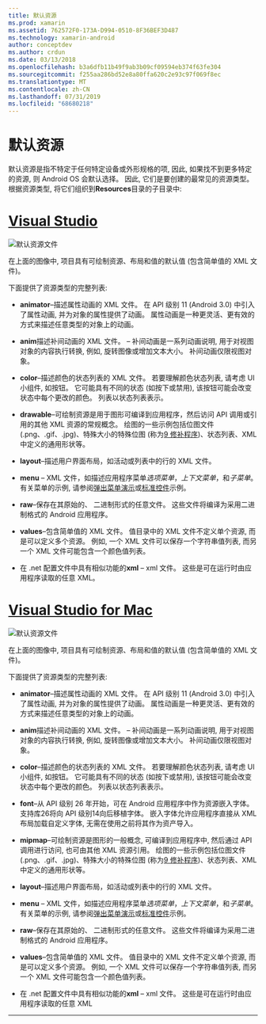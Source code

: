 ```yaml
---
title: 默认资源
ms.prod: xamarin
ms.assetid: 762572F0-173A-D994-0510-8F36BEF3D487
ms.technology: xamarin-android
author: conceptdev
ms.author: crdun
ms.date: 03/13/2018
ms.openlocfilehash: b3a6dfb11b49f9ab3b09cf09594eb374f63fe304
ms.sourcegitcommit: f255aa286bd52e8a80ffa620c2e93c97f069f8ec
ms.translationtype: MT
ms.contentlocale: zh-CN
ms.lasthandoff: 07/31/2019
ms.locfileid: "68680218"
---
```

# <a name="default-resources"></a>默认资源

默认资源是指不特定于任何特定设备或外形规格的项, 因此, 如果找不到更多特定的资源, 则 Android OS 会默认选择。 因此, 它们是要创建的最常见的资源类型。 根据资源类型, 将它们组织到**Resources**目录的子目录中:

# <a name="visual-studiotabwindows"></a>[Visual Studio](#tab/windows)

![默认资源文件](default-resources-images/01-resource-files-vs.png)

在上面的图像中, 项目具有可绘制资源、布局和值的默认值 (包含简单值的 XML 文件)。

下面提供了资源类型的完整列表:

-  **animator**&ndash;描述属性动画的 XML 文件。
   在 API 级别 11 (Android 3.0) 中引入了属性动画, 并为对象的属性提供了动画。 属性动画是一种更灵活、更有效的方式来描述任意类型的对象上的动画。

-  **anim**描述补间动画的 XML 文件。 &ndash; 补间动画是一系列动画说明, 用于对视图对象的内容执行转换, 例如, 旋转图像或增加文本大小。 补间动画仅限视图对象。

-  **color**&ndash;描述颜色的状态列表的 XML 文件。 若要理解颜色状态列表, 请考虑 UI 小组件, 如按钮。
   它可能具有不同的状态 (如按下或禁用), 该按钮可能会改变状态中每个更改的颜色。 列表以状态列表表示。

-  **drawable**&ndash;可绘制资源是用于图形可编译到应用程序，然后访问 API 调用或引用的其他 XML 资源的常规概念。
   绘图的一些示例包括位图文件 (.png、.gif、.jpg)、特殊大小的特殊位图 (称为[9 修补程序](https://developer.android.com/guide/topics/graphics/2d-graphics.html#nine-patch))、状态列表、XML 中定义的通用形状等。
 
-  **layout**&ndash;描述用户界面布局，如活动或列表中的行的 XML 文件。

-  **menu** &ndash; XML 文件，如描述应用程序菜单*选项菜单*，*上下文菜单*，和*子菜单*。 有关菜单的示例, 请参阅[弹出菜单演示](https://docs.microsoft.com/samples/xamarin/monodroid-samples/popupmenudemo)或[标准控件](https://docs.microsoft.com/samples/xamarin/mobile-samples/standardcontrols/)示例。

-  **raw**&ndash;保存在其原始的、 二进制形式的任意文件。 这些文件将编译为采用二进制格式的 Android 应用程序。

-  **values**&ndash;包含简单值的 XML 文件。 值目录中的 XML 文件不定义单个资源, 而是可以定义多个资源。 例如, 一个 XML 文件可以保存一个字符串值列表, 而另一个 XML 文件可能包含一个颜色值列表。

-  在 .net 配置文件中具有相似功能的**xml** &ndash; xml 文件。 这些是可在运行时由应用程序读取的任意 XML。


# <a name="visual-studio-for-mactabmacos"></a>[Visual Studio for Mac](#tab/macos)

![默认资源文件](default-resources-images/01-resource-files-xs.png)

在上面的图像中, 项目具有可绘制资源、布局和值的默认值 (包含简单值的 XML 文件)。

下面提供了资源类型的完整列表:

-  **animator**&ndash;描述属性动画的 XML 文件。
   在 API 级别 11 (Android 3.0) 中引入了属性动画, 并为对象的属性提供了动画。 属性动画是一种更灵活、更有效的方式来描述任意类型的对象上的动画。

-  **anim**描述补间动画的 XML 文件。 &ndash; 补间动画是一系列动画说明, 用于对视图对象的内容执行转换, 例如, 旋转图像或增加文本大小。 补间动画仅限视图对象。

-  **color**&ndash;描述颜色的状态列表的 XML 文件。 若要理解颜色状态列表, 请考虑 UI 小组件, 如按钮。
   它可能具有不同的状态 (如按下或禁用), 该按钮可能会改变状态中每个更改的颜色。 列表以状态列表表示。

-  **font**&ndash;从 API 级别 26 年开始，可在 Android 应用程序中作为资源嵌入字体。 支持库26将向 API 级别14向后移植字体。 嵌入字体允许应用程序直接从 XML 布局加载自定义字体, 无需在使用之前将其作为资产导入。

-  **mipmap**&ndash;可绘制资源是图形的一般概念, 可编译到应用程序中, 然后通过 API 调用进行访问, 也可由其他 XML 资源引用。
   绘图的一些示例包括位图文件 (.png、.gif、.jpg)、特殊大小的特殊位图 (称为[9 修补程序](https://developer.android.com/guide/topics/graphics/2d-graphics.html#nine-patch))、状态列表、XML 中定义的通用形状等。

-  **layout**&ndash;描述用户界面布局，如活动或列表中的行的 XML 文件。

-  **menu** &ndash; XML 文件，如描述应用程序菜单*选项菜单*，*上下文菜单*，和*子菜单*。 有关菜单的示例, 请参阅[弹出菜单演示](https://docs.microsoft.com/samples/xamarin/monodroid-samples/popupmenudemo)或[标准控件](https://docs.microsoft.com/samples/xamarin/mobile-samples/standardcontrols/)示例。

-  **raw**&ndash;保存在其原始的、 二进制形式的任意文件。 这些文件将编译为采用二进制格式的 Android 应用程序。

-  **values**&ndash;包含简单值的 XML 文件。 值目录中的 XML 文件不定义单个资源, 而是可以定义多个资源。 例如, 一个 XML 文件可以保存一个字符串值列表, 而另一个 XML 文件可能包含一个颜色值列表。

-  在 .net 配置文件中具有相似功能的**xml** &ndash; xml 文件。 这些是可在运行时由应用程序读取的任意 XML

-----
